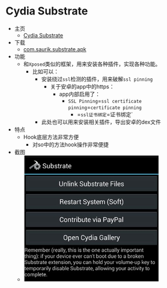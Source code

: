 # Cydia Substrate

* 主页
  * [Cydia Substrate](http://www.cydiasubstrate.com)
* 下载
  * [com.saurik.substrate.apk](http://www.cydiasubstrate.com/download/com.saurik.substrate.apk)
* 功能
  * 和`Xposed`类似的框架，用来安装各种插件，实现各种功能。
    * 比如可以：
      * 安装绕过`ssl`检测的插件，用来破解`ssl pinning`
        * 关于安卓的app中的https：
          * app内部启用了：
            * `SSL Pinning`=`ssl certificate pinning`=`certificate pinning`
              * =`ssl证书绑定`=证书绑定`
      * 此处也可以用来安装相关插件，导出安卓的dex文件
* 特点
  * Hook底层方法非常方便
    * 对so中的方法hook操作非常便捷
* 截图
  * ![cydia_substrate_app_ui](../../assets/img/cydia_substrate_app_ui.jpg)
